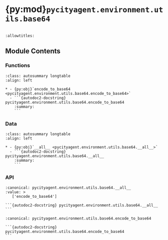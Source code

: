 # {py:mod}`pycityagent.environment.utils.base64`

```{py:module} pycityagent.environment.utils.base64
```

```{autodoc2-docstring} pycityagent.environment.utils.base64
:allowtitles:
```

## Module Contents

### Functions

````{list-table}
:class: autosummary longtable
:align: left

* - {py:obj}`encode_to_base64 <pycityagent.environment.utils.base64.encode_to_base64>`
  - ```{autodoc2-docstring} pycityagent.environment.utils.base64.encode_to_base64
    :summary:
    ```
````

### Data

````{list-table}
:class: autosummary longtable
:align: left

* - {py:obj}`__all__ <pycityagent.environment.utils.base64.__all__>`
  - ```{autodoc2-docstring} pycityagent.environment.utils.base64.__all__
    :summary:
    ```
````

### API

````{py:data} __all__
:canonical: pycityagent.environment.utils.base64.__all__
:value: >
   ['encode_to_base64']

```{autodoc2-docstring} pycityagent.environment.utils.base64.__all__
```

````

````{py:function} encode_to_base64(input_string: str) -> str
:canonical: pycityagent.environment.utils.base64.encode_to_base64

```{autodoc2-docstring} pycityagent.environment.utils.base64.encode_to_base64
```
````
